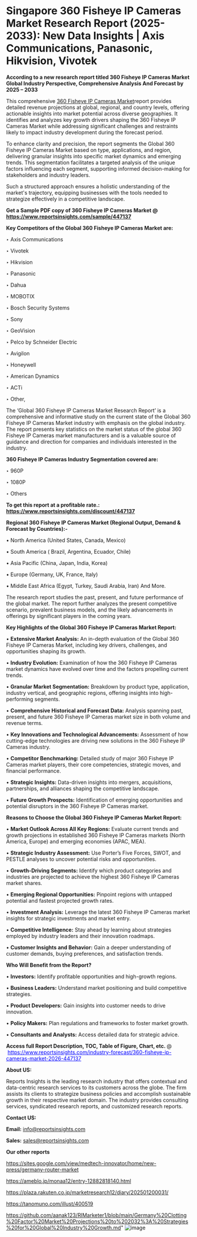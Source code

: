 # Singapore 360 Fisheye IP Cameras Market Research Report (2025-2033): New Data Insights | Axis Communications, Panasonic, Hikvision, Vivotek

<strong>According to a new research report titled 360 Fisheye IP Cameras Market Global Industry Perspective, Comprehensive Analysis And Forecast by 2025 – 2033</strong>

This comprehensive <a href=https://www.reportsinsights.com/sample/447137>360 Fisheye IP Cameras Market</a>report provides detailed revenue projections at global, regional, and country levels, offering actionable insights into market potential across diverse geographies. It identifies and analyzes key growth drivers shaping the 360 Fisheye IP Cameras Market while addressing significant challenges and restraints likely to impact industry development during the forecast period.

To enhance clarity and precision, the report segments the Global 360 Fisheye IP Cameras Market based on type, applications, and region, delivering granular insights into specific market dynamics and emerging trends. This segmentation facilitates a targeted analysis of the unique factors influencing each segment, supporting informed decision-making for stakeholders and industry leaders.

Such a structured approach ensures a holistic understanding of the market's trajectory, equipping businesses with the tools needed to strategize effectively in a competitive landscape.

<strong>Get a Sample PDF copy of 360 Fisheye IP Cameras Market </strong><strong>@<a href=https://www.reportsinsights.com/sample/447137 style=color:#0000ff;> https://www.reportsinsights.com/sample/447137</a></strong></font>

<strong>Key Competitors of the Global 360 Fisheye IP Cameras Market are:</strong>

‣ Axis Communications

‣ Vivotek

‣ Hikvision

‣ Panasonic

‣ Dahua

‣ MOBOTIX

‣ Bosch Security Systems

‣ Sony

‣ GeoVision

‣ Pelco by Schneider Electric

‣ Avigilon

‣ Honeywell

‣ American Dynamics

‣ ACTi

‣ Other,

The ‘Global 360 Fisheye IP Cameras Market Research Report’ is a comprehensive and informative study on the current state of the Global 360 Fisheye IP Cameras Market industry with emphasis on the global industry. The report presents key statistics on the market status of the global 360 Fisheye IP Cameras market manufacturers and is a valuable source of guidance and direction for companies and individuals interested in the industry.

<strong>360 Fisheye IP Cameras Industry Segmentation covered are:</strong>

‣ 960P

‣ 1080P

‣ Others

<strong>To get this report at a profitable rate.: <a href=https://www.reportsinsights.com/discount/447137 style=color:#0000ff;>https://www.reportsinsights.com/discount/447137</a></strong></font>

<strong>Regional 360 Fisheye IP Cameras Market (Regional Output, Demand &amp; Forecast by Countries):-</strong>

• North America (United States, Canada, Mexico)

• South America ( Brazil, Argentina, Ecuador, Chile)

• Asia Pacific (China, Japan, India, Korea)

• Europe (Germany, UK, France, Italy)

• Middle East Africa (Egypt, Turkey, Saudi Arabia, Iran) And More.

The research report studies the past, present, and future performance of the global market. The report further analyzes the present competitive scenario, prevalent business models, and the likely advancements in offerings by significant players in the coming years.

<strong>Key Highlights of the Global 360 Fisheye IP Cameras Market Report:</strong>

• <strong>Extensive Market Analysis:</strong> An in-depth evaluation of the Global 360 Fisheye IP Cameras Market, including key drivers, challenges, and opportunities shaping its growth.

• <strong>Industry Evolution:</strong> Examination of how the 360 Fisheye IP Cameras market dynamics have evolved over time and the factors propelling current trends.

• <strong>Granular Market Segmentation:</strong> Breakdown by product type, application, industry vertical, and geographic regions, offering insights into high-performing segments.

• <strong>Comprehensive Historical and Forecast Data:</strong> Analysis spanning past, present, and future 360 Fisheye IP Cameras market size in both volume and revenue terms.

• <strong>Key Innovations and Technological Advancements:</strong> Assessment of how cutting-edge technologies are driving new solutions in the 360 Fisheye IP Cameras industry.

• <strong>Competitor Benchmarking:</strong> Detailed study of major 360 Fisheye IP Cameras market players, their core competencies, strategic moves, and financial performance.

• <strong>Strategic Insights:</strong> Data-driven insights into mergers, acquisitions, partnerships, and alliances shaping the competitive landscape.

• <strong>Future Growth Prospects:</strong> Identification of emerging opportunities and potential disruptors in the 360 Fisheye IP Cameras market.

<strong>Reasons to Choose the Global 360 Fisheye IP Cameras Market Report:</strong>

• <strong>Market Outlook Across All Key Regions:</strong> Evaluate current trends and growth projections in established 360 Fisheye IP Cameras markets (North America, Europe) and emerging economies (APAC, MEA).

• <strong>Strategic Industry Assessment:</strong> Use Porter’s Five Forces, SWOT, and PESTLE analyses to uncover potential risks and opportunities.

• <strong>Growth-Driving Segments:</strong> Identify which product categories and industries are projected to achieve the highest 360 Fisheye IP Cameras market shares.

• <strong>Emerging Regional Opportunities:</strong> Pinpoint regions with untapped potential and fastest projected growth rates.

• <strong>Investment Analysis:</strong> Leverage the latest 360 Fisheye IP Cameras market insights for strategic investments and market entry.

• <strong>Competitive Intelligence:</strong> Stay ahead by learning about strategies employed by industry leaders and their innovation roadmaps.

• <strong>Customer Insights and Behavior:</strong> Gain a deeper understanding of customer demands, buying preferences, and satisfaction trends.

<strong>Who Will Benefit from the Report?</strong>

• <strong>Investors:</strong> Identify profitable opportunities and high-growth regions.

• <strong>Business Leaders:</strong> Understand market positioning and build competitive strategies.

• <strong>Product Developers:</strong> Gain insights into customer needs to drive innovation.

• <strong>Policy Makers:</strong> Plan regulations and frameworks to foster market growth.

• <strong>Consultants and Analysts:</strong> Access detailed data for strategic advice.
</ul>
<strong>Access full Report Description, TOC, Table of Figure, Chart, etc. </strong>@  <a href=https://www.reportsinsights.com/industry-forecast/360-fisheye-ip-cameras-market-2026-447137 style=color:#0000ff;>https://www.reportsinsights.com/industry-forecast/360-fisheye-ip-cameras-market-2026-447137</a></font>

<strong><strong>About US</strong>:</strong>

Reports Insights is the leading research industry that offers contextual and data-centric research services to its customers across the globe. The firm assists its clients to strategize business policies and accomplish sustainable growth in their respective market domain. The industry provides consulting services, syndicated research reports, and customized research reports.

<strong>Contact US:</strong>

<p class=""""><b>Email:</b> <a href=mailto:info@reportsinsights.com>info@reportsinsights.com</a></p>
<p class=""""><b>Sales:</b> <a href=mailto:sales@reportsinsights.com>sales@reportsinsights.com</a></p>

<strong>Our other reports</strong>

<a href=https://sites.google.com/view/medtech-innovator/home/new-press/germany-router-market>https://sites.google.com/view/medtech-innovator/home/new-press/germany-router-market</a>

<a href=https://ameblo.jp/monaa12/entry-12882818140.html>https://ameblo.jp/monaa12/entry-12882818140.html</a>

<a href=https://plaza.rakuten.co.jp/marketresearch12/diary/202501200031/>https://plaza.rakuten.co.jp/marketresearch12/diary/202501200031/</a>

<a href=https://tanomuno.com/illust/400519>https://tanomuno.com/illust/400519</a>

<a href=https://github.com/aanak123/RIMarketer1/blob/main/Germany%20Clotting%20Factor%20Market%20Projections%20to%202032%3A%20Strategies%20for%20Global%20Industry%20Growth.md>https://github.com/aanak123/RIMarketer1/blob/main/Germany%20Clotting%20Factor%20Market%20Projections%20to%202032%3A%20Strategies%20for%20Global%20Industry%20Growth.md</a>"
![image](https://github.com/user-attachments/assets/53bccf28-7e13-4445-89eb-5290907805f6)
